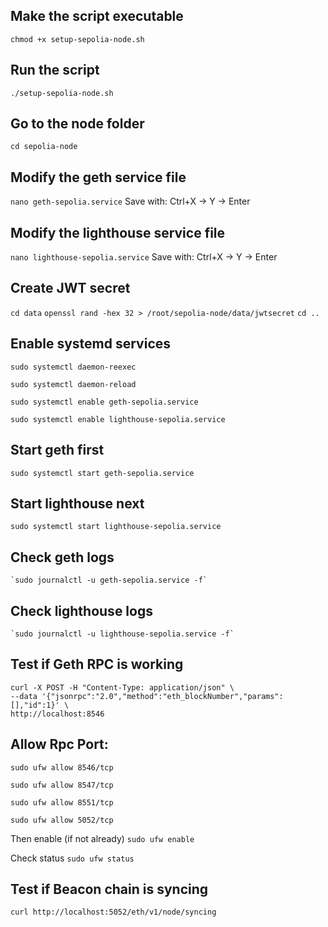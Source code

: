 ## Make the script executable
`chmod +x setup-sepolia-node.sh`

## Run the script
`./setup-sepolia-node.sh`

## Go to the node folder
`cd sepolia-node`

## Modify the geth service file
`nano geth-sepolia.service` Save with: Ctrl+X → Y → Enter

## Modify the lighthouse service file
   `nano lighthouse-sepolia.service` Save with: Ctrl+X → Y → Enter

## Create JWT secret
   `cd data`
   `openssl rand -hex 32 > /root/sepolia-node/data/jwtsecret`
   `cd ..`

## Enable systemd services
   `sudo systemctl daemon-reexec`
   
   `sudo systemctl daemon-reload`
   
   `sudo systemctl enable geth-sepolia.service`
   
   `sudo systemctl enable lighthouse-sepolia.service`

## Start geth first
   `sudo systemctl start geth-sepolia.service`

## Start lighthouse next
   `sudo systemctl start lighthouse-sepolia.service`

## Check geth logs
    `sudo journalctl -u geth-sepolia.service -f`

## Check lighthouse logs
    `sudo journalctl -u lighthouse-sepolia.service -f`

## Test if Geth RPC is working
    curl -X POST -H "Content-Type: application/json" \
    --data '{"jsonrpc":"2.0","method":"eth_blockNumber","params":[],"id":1}' \
    http://localhost:8546

## Allow Rpc Port:
   `sudo ufw allow 8546/tcp`
   
   `sudo ufw allow 8547/tcp`
   
   `sudo ufw allow 8551/tcp`
   
   `sudo ufw allow 5052/tcp`
   
Then enable (if not already)
   `sudo ufw enable`
   
Check status
    `sudo ufw status`

## Test if Beacon chain is syncing
    curl http://localhost:5052/eth/v1/node/syncing

